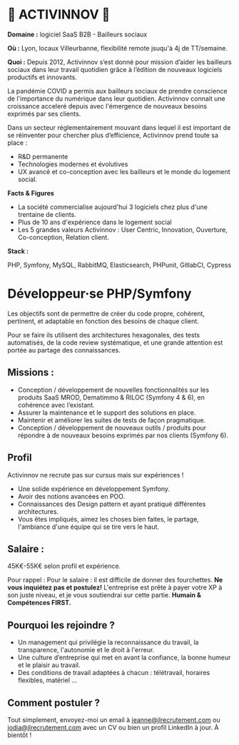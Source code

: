 # 🏢 ACTIVINNOV 🏢

**Domaine :** logiciel SaaS B2B - Bailleurs sociaux 

**Où :** Lyon, locaux Villeurbanne, flexibilité remote jsuqu'à 4j de TT/semaine. 

**Quoi :** 
Depuis 2012, Activinnov s’est donné pour mission d’aider les bailleurs sociaux dans leur travail quotidien grâce à l’édition de nouveaux logiciels productifs et innovants.

La pandémie COVID a permis aux bailleurs sociaux de prendre conscience de l'importance du numérique dans leur quotidien. Activinnov connait une croissance acceleré depuis avec l'émergence de nouveaux besoins exprimés par ses clients.

Dans un secteur réglementairement mouvant dans lequel il est important de se réinventer pour chercher plus d’efficience, Activinnov prend toute sa place :
* R&D permanente
* Technologies modernes et évolutives
* UX avancé et co-conception avec les bailleurs et le monde du logement social.


**Facts & Figures**

* La société commercialise aujourd'hui 3 logiciels chez plus d'une trentaine de clients.
* Plus de 10 ans d'expérience dans le logement social 
* Les 5 grandes valeurs Activinnov : User Centric, Innovation, Ouverture, Co-conception, Relation client. 


**Stack :** 

PHP, Symfony, MySQL, RabbitMQ, Elasticsearch, PHPunit, GitlabCI, Cypress 


# Développeur·se PHP/Symfony 

Les objectifs sont de permettre de créer du code propre, cohérent, pertinent, et adaptable en fonction des besoins de chaque client. 

Pour se faire ils utilisent des architectures hexagonales, des tests automatisés, de la code review systématique, et une grande attention est portée au partage des connaissances.

## Missions : 

* Conception / développement de nouvelles fonctionnalités sur les produits SaaS MROD, Dematimmo & RILOC (Symfony 4 & 6), en cohérence avec l’existant.
* Assurer la maintenance et le support des solutions en place.
* Maintenir et améliorer les suites de tests de façon pragmatique.
* Conception / développement de nouveaux outils / produits pour répondre à de nouveaux besoins exprimés par nos clients (Symfony 6).


## Profil 

Activinnov ne recrute pas sur cursus mais sur expériences ! 

* Une solide expérience en développement Symfony.
* Avoir des notions avancées en POO.
* Connaissances des Design pattern et ayant pratiqué différentes architectures.
* Vous êtes impliqués, aimez les choses bien faites, le partage, l'ambiance d'une équipe qui se tire vers le haut. 


## Salaire : 
45K€-55K€ selon profil et expérience. 


Pour rappel :  Pour le salaire : il est difficile de donner des fourchettes. **Ne vous inquiétez pas et postulez!** L'entreprise est prête à payer votre XP à son juste niveau, et je vous soutiendrai sur cette partie. **Humain & Compétences FIRST.**

## Pourquoi les rejoindre ?

* Un management qui privilégie la reconnaissance du travail, la transparence, l'autonomie et le droit à l'erreur.
* Une culture d’entreprise qui met en avant la confiance, la bonne humeur et le plaisir au travail.
* Des conditions de travail adaptées à chacun : télétravail, horaires flexibles, matériel ...

## Comment postuler ?

Tout simplement, envoyez-moi un email à jeanne@jlrecrutement.com ou jodia@jlrecrutement.com avec un CV ou bien un profil LinkedIn à jour. À bientôt ! 
